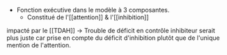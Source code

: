 - Fonction exécutive dans le modèle à 3 composantes.
	- Constitué de l'[[attention]] & l'[[inhibition]]

impacté par le [[TDAH]] -> Trouble de déficit en contrôle inhibiteur serait plus juste car prise en compte du déficit d'inhibition plutôt que de l'unique mention de l'attention. 
